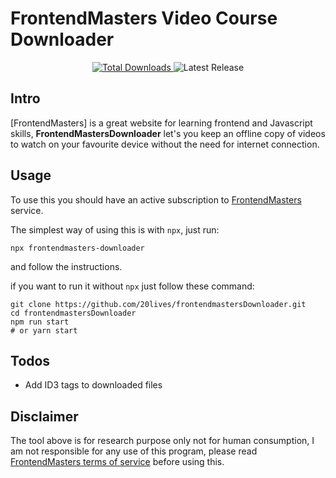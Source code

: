 # FrontendMasters Video Course Downloader

<p align="center">
  <a href="https://www.npmjs.com/package/tailwindcss-rtl">
    <img src="https://img.shields.io/npm/dt/tailwindcss-rtl.svg" alt="Total Downloads">
  </a>
  <img src="https://img.shields.io/npm/v/tailwindcss-rtl.svg" alt="Latest Release">
</p>


## Intro

[FrontendMasters] is a great website for learning frontend and Javascript skills, **FrontendMastersDownloader** let's you keep an offline copy of videos to watch on your favourite device without the need for internet connection.

## Usage

To use this you should have an active subscription to [FrontendMasters](https://frontendmasters.com) service.

The simplest way of using this is with `npx`, just run:
```
npx frontendmasters-downloader
```
and follow the instructions.

if you want to run it without `npx` just follow these command:

```
git clone https://github.com/20lives/frontendmastersDownloader.git
cd frontendmastersDownloader
npm run start
# or yarn start
```

## Todos

* Add ID3 tags to downloaded files

## Disclaimer

The tool above is for research purpose only not for human consumption, I am not responsible for any use of this program, please read [FrontendMasters terms of service](https://static.frontendmasters.com/assets/legal/MasterServicesAgreement.pdf) before using this.
